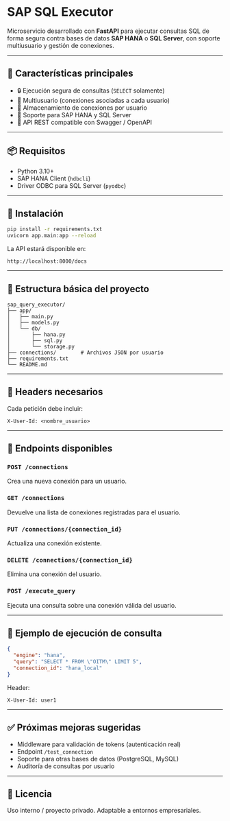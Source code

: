 # SAP SQL Executor

Microservicio desarrollado con **FastAPI** para ejecutar consultas SQL de forma segura contra bases de datos **SAP HANA** o **SQL Server**, con soporte multiusuario y gestión de conexiones.

---

## 🚀 Características principales

- 🔒 Ejecución segura de consultas (`SELECT` solamente)
- 👤 Multiusuario (conexiones asociadas a cada usuario)
- 💾 Almacenamiento de conexiones por usuario
- 📡 Soporte para SAP HANA y SQL Server
- 🧩 API REST compatible con Swagger / OpenAPI

---

## 📦 Requisitos

- Python 3.10+
- SAP HANA Client (`hdbcli`)
- Driver ODBC para SQL Server (`pyodbc`)

---

## 📁 Instalación

```bash
pip install -r requirements.txt
uvicorn app.main:app --reload
```

La API estará disponible en:
```
http://localhost:8000/docs
```

---

## 🔧 Estructura básica del proyecto

```
sap_query_executor/
├── app/
│   ├── main.py
│   ├── models.py
│   └── db/
│       ├── hana.py
│       ├── sql.py
│       └── storage.py
├── connections/        # Archivos JSON por usuario
├── requirements.txt
└── README.md
```

---

## 🔐 Headers necesarios

Cada petición debe incluir:

```http
X-User-Id: <nombre_usuario>
```

---

## 🔄 Endpoints disponibles

### `POST /connections`
Crea una nueva conexión para un usuario.

### `GET /connections`
Devuelve una lista de conexiones registradas para el usuario.

### `PUT /connections/{connection_id}`
Actualiza una conexión existente.

### `DELETE /connections/{connection_id}`
Elimina una conexión del usuario.

### `POST /execute_query`
Ejecuta una consulta sobre una conexión válida del usuario.

---

## 🧪 Ejemplo de ejecución de consulta

```json
{
  "engine": "hana",
  "query": "SELECT * FROM \"OITM\" LIMIT 5",
  "connection_id": "hana_local"
}
```

Header:
```
X-User-Id: user1
```

---

## ✅ Próximas mejoras sugeridas

- Middleware para validación de tokens (autenticación real)
- Endpoint `/test_connection`
- Soporte para otras bases de datos (PostgreSQL, MySQL)
- Auditoría de consultas por usuario

---

## 🧠 Licencia
Uso interno / proyecto privado. Adaptable a entornos empresariales.

